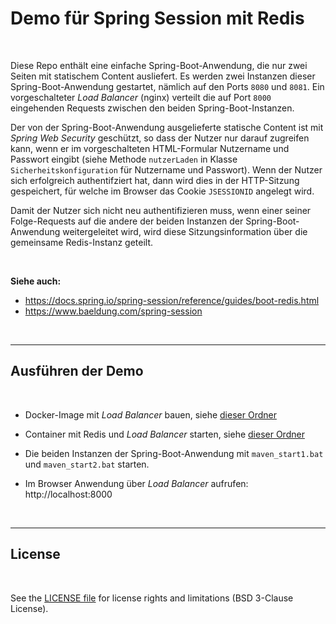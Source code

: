 # Demo für Spring Session mit Redis #

<br>

Diese Repo enthält eine einfache Spring-Boot-Anwendung, die nur zwei Seiten mit statischem Content ausliefert.
Es werden zwei Instanzen dieser Spring-Boot-Anwendung gestartet, nämlich auf den Ports `8080` und `8081`.
Ein vorgeschalteter *Load Balancer* (nginx) verteilt die auf Port `8000` eingehenden Requests zwischen
den beiden Spring-Boot-Instanzen.

Der von der Spring-Boot-Anwendung ausgelieferte statische Content ist mit *Spring Web Security* geschützt,
so dass der Nutzer nur darauf zugreifen kann, wenn er im vorgeschalteten HTML-Formular Nutzername und
Passwort eingibt (siehe Methode `nutzerLaden` in Klasse `Sicherheitskonfiguration` für Nutzername und Passwort).
Wenn der Nutzer sich erfolgreich authentifziert hat, dann wird dies in der HTTP-Sitzung gespeichert, für welche
im Browser das Cookie `JSESSIONID` angelegt wird.

Damit der Nutzer sich nicht neu authentifizieren muss, wenn einer seiner Folge-Requests auf die andere
der beiden Instanzen der Spring-Boot-Anwendung weitergeleitet wird, wird diese Sitzungsinformation über
die gemeinsame Redis-Instanz geteilt.

<br>

**Siehe auch:**

* https://docs.spring.io/spring-session/reference/guides/boot-redis.html
* https://www.baeldung.com/spring-session

<br>

----

## Ausführen der Demo ##

<br>

* Docker-Image mit *Load Balancer* bauen, siehe [dieser Ordner](DockerCompose-Redis/LoadBalancer)

* Container mit Redis und *Load Balancer* starten, siehe [dieser Ordner](DockerCompose-Redis/)

* Die beiden Instanzen der Spring-Boot-Anwendung mit `maven_start1.bat` und `maven_start2.bat` starten.

* Im Browser Anwendung über *Load Balancer* aufrufen: http://localhost:8000

<br>

----

## License ##

<br>

See the [LICENSE file](LICENSE.md) for license rights and limitations (BSD 3-Clause License).

<br>